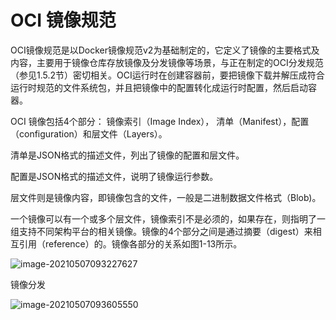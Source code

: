 # OCI 镜像规范

OCI镜像规范是以Docker镜像规范v2为基础制定的，它定义了镜像的主要格式及内容，主要用于镜像仓库存放镜像及分发镜像等场景，与正在制定的OCI分发规范（参见1.5.2节）密切相关。OCI运行时在创建容器前，要把镜像下载并解压成符合运行时规范的文件系统包，并且把镜像中的配置转化成运行时配置，然后启动容器。



OCI 镜像包括4个部分： 镜像索引（Image Index）， 清单（Manifest），配置（configuration）和层文件（Layers）。

清单是JSON格式的描述文件，列出了镜像的配置和层文件。

配置是JSON格式的描述文件，说明了镜像运行参数。

层文件则是镜像内容，即镜像包含的文件，一般是二进制数据文件格式（Blob)。

一个镜像可以有一个或多个层文件，镜像索引不是必须的，如果存在，则指明了一组支持不同架构平台的相关镜像。镜像的4个部分之间是通过摘要（digest）来相互引用（reference）的。镜像各部分的关系如图1-13所示。



![image-20210507093227627](https://cai-hello-1253732611.cos.ap-shanghai.myqcloud.com/share/013229.png)







镜像分发



![image-20210507093605550](https://cai-hello-1253732611.cos.ap-shanghai.myqcloud.com/share/013607.png)